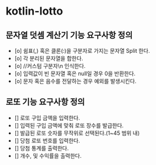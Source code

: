 # kotlin-lotto

## 문자열 덧셈 계산기 기능 요구사항 정의
- [o] 쉼표(,) 혹은 클론(:)을 구분자로 가지는 문자열 Split 한다.
- [o] 각 분리된 문자열을 합한다.
- [o] //커스텀 구분자\n 인식한다.
- [o] 입력값이 빈 문자열 혹은 null일 경우 0을 반환한다.
- [o] 문자 혹은 음수를 전달하는 경우 예외를 발생시킨다.


## 로또 기능 요구사항 정의
- [] 로또 구입 금액을 입력한다.
- [] 입력된 구입 금액에 맞춰 로또 장수를 발급한다.
- [] 발급된 로또 숫자를 무작위로 선택된다.(1~45 범위 내)
- [] 당첨 로또 번호를 입력한다.
- [] 당첨 통계를 출력한다.
 - [] 개수, 및 수익률을 출력한다.